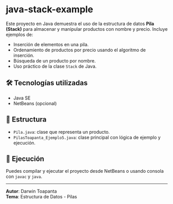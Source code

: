 # java-stack-example

Este proyecto en Java demuestra el uso de la estructura de datos **Pila (Stack)** para almacenar y manipular productos con nombre y precio. Incluye ejemplos de:

- Inserción de elementos en una pila.
- Ordenamiento de productos por precio usando el algoritmo de inserción.
- Búsqueda de un producto por nombre.
- Uso práctico de la clase `Stack` de Java.

## 🛠️ Tecnologías utilizadas
- Java SE
- NetBeans (opcional)

## 📁 Estructura
- `Pila.java`: clase que representa un producto.
- `PilasToapanta_Ejemplo5.java`: clase principal con lógica de ejemplo y ejecución.

## 🚀 Ejecución
Puedes compilar y ejecutar el proyecto desde NetBeans o usando consola con `javac` y `java`.

---

**Autor**: Darwin Toapanta  
**Tema**: Estructura de Datos - Pilas
